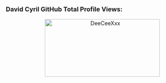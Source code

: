 
    
### David Cyril GitHub Total Profile Views:
<div align="center">
	<img src="https://moe-counter.glitch.me/get/@Anya_v2-Md?theme=gelbooru" width="300" height="150" alt="DeeCeeXxx">
</div>
